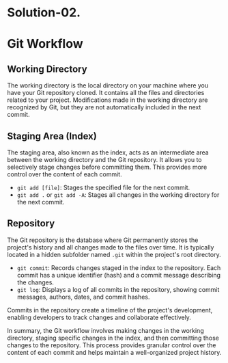 # Solution-02.

# Git Workflow

## Working Directory
The working directory is the local directory on your machine where you have your Git repository cloned. It contains all the files and directories related to your project. Modifications made in the working directory are recognized by Git, but they are not automatically included in the next commit.

## Staging Area (Index)
The staging area, also known as the index, acts as an intermediate area between the working directory and the Git repository. It allows you to selectively stage changes before committing them. This provides more control over the content of each commit.

- `git add [file]`: Stages the specified file for the next commit.
- `git add .` or `git add -A`: Stages all changes in the working directory for the next commit.

## Repository
The Git repository is the database where Git permanently stores the project's history and all changes made to the files over time. It is typically located in a hidden subfolder named `.git` within the project's root directory.

- `git commit`: Records changes staged in the index to the repository. Each commit has a unique identifier (hash) and a commit message describing the changes.
- `git log`: Displays a log of all commits in the repository, showing commit messages, authors, dates, and commit hashes.

Commits in the repository create a timeline of the project's development, enabling developers to track changes and collaborate effectively.

In summary, the Git workflow involves making changes in the working directory, staging specific changes in the index, and then committing those changes to the repository. This process provides granular control over the content of each commit and helps maintain a well-organized project history.
